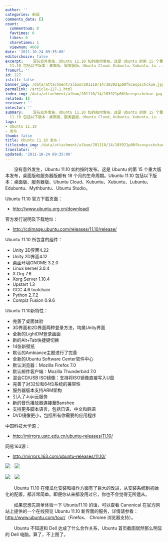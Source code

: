 ```yaml
---
author: ''
categories: 新闻
comments_data: []
count:
  commentnum: 0
  favtimes: 0
  likes: 0
  sharetimes: 1
  viewnum: 4668
date: '2011-10-24 09:35:00'
editorchoice: false
excerpt: 　　没有意外发生，Ubuntu 11.10 如约按时发布。这是 Ubuntu 的第 15 个重大版本发布，桌面版和服务器版都有 18 个月的生命周期。Ubuntu
  11.10 包括以下版本：桌面版、服务器版、Ubuntu Cloud、Kubuntu、Xubuntu、Lu ...
fromurl: ''
id: 227
islctt: false
banner_img: /data/attachment/album/201110/14/103921p00fkcespschckue.jpg
permalink: /article-227-1.html
index_img: /data/attachment/album/201110/14/103921p00fkcespschckue.jpg
related: []
reviewer: ''
selector: ''
summary: 　　没有意外发生，Ubuntu 11.10 如约按时发布。这是 Ubuntu 的第 15 个重大版本发布，桌面版和服务器版都有 18 个月的生命周期。Ubuntu
  11.10 包括以下版本：桌面版、服务器版、Ubuntu Cloud、Kubuntu、Xubuntu、Lu ...
tags:
- Ubuntu 11.10
- 发布
thumb: false
title: Ubuntu 11.10 发布！
titleindex_img: /data/attachment/album/201110/14/103921p00fkcespschckue.jpg
translator: ''
updated: '2011-10-24 09:35:00'
---
```


　　没有意外发生，Ubuntu 11.10 如约按时发布。这是 Ubuntu 的第 15 个重大版本发布，桌面版和服务器版都有 18 个月的生命周期。Ubuntu 11.10 包括以下版本：桌面版、服务器版、Ubuntu Cloud、Kubuntu、Xubuntu、Lubuntu、Edubuntu、Mythbuntu、Ubuntu Studio。


Ubuntu 11.10 官方下载页面：


* <http://www.ubuntu.org.cn/download/>


官方发行说明及下载地址：


* <http://cdimage.ubuntu.com/releases/11.10/release/>


Ubuntu 11.10 所包含的组件：


* Unity 3D界面4.22
* Unity 2D界面4.12
* 桌面环境GNOME 3.2.0
* Linux kernel 3.0.4
* X.Org 7.6
* Xorg Server 1.10.4
* Upstart 1.3
* GCC 4.6 toolchain
* Python 2.7.2
* Compiz Fusion 0.9.6


Ubuntu 11.10新特性：


* 完善了桌面体验
* 3D界面和2D界面两种登录方法，均属Unity界面
* 全新的LightDM登录画面
* 新的Alt+Tab快捷键切换
* 14张新壁纸
* 默认的Ambiance主题进行了完善
* 全新的Ubuntu Software Center软件中心
* 默认浏览器：Mozilla Firefox 7.0
* 默认邮件客户端：Mozilla Thunderbird 7.0
* 混合CD/USB ISO镜像：支持将ISO镜像直接写入U盘
* 完善了对32位和64位系统的兼容性
* 服务器版本支持ARM架构
* 引入了Juju云服务
* 新的音乐播放器连接至Banshee
* 支持更多脚本语言，包括日语、中文和韩语
* DVD镜像更小，包括所有你需要的应用程序


中国科技大学源：


* <http://mirrors.ustc.edu.cn/ubuntu-releases/11.10/>


网易163源：


* <http://mirrors.163.com/ubuntu-releases/11.10/>


![](/data/attachment/album/201110/14/103921p00fkcespschckue.jpg)　![](/data/attachment/album/201110/14/103922bxb0b5z016gw6bmb.jpg)


![](/data/attachment/album/201110/14/103923nx5e8lakb5pgpxxq.jpg)　![](/data/attachment/album/201110/14/1039258qvfm818ejevd8o5.jpg)


　　Ubuntu 11.10 在傻瓜化安装和操作方面有了巨大的改进，从安装系统到初始化的配置，都非常简单。即便你从来都没用过它，你也不会觉得无所适从。


　　如果您想先简单体验一下 Ubuntu11.10 的话，可以查看 Canonical 在官方网站上提供的一个在线预览 Ubuntu 11.10 新界面的服务，详情请参看：<http://www.ubuntu.com/tour/>（Firefox、 Chrome 浏览器支持）。


　　Ubuntu 不知道和 Dell 达成了什么合作关系，Ubuntu 首页截图居然那么明显的 Dell 电脑。算了，不上图了。